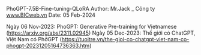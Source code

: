 PhoGPT-7.5B-Fine-tuning-QLoRA
Author: Mr.Jack _ Công ty www.BICweb.vn
Date: 05 Feb-2024

Ngày 06 Nov-2023: PhoGPT: Generative Pre-training for Vietnamese (https://arxiv.org/abs/2311.02945)
Ngày 05 Dec-2023: Thế giới có ChatGPT, Việt Nam có PhởGPT (https://tuoitre.vn/the-gioi-co-chatgpt-viet-nam-co-phogpt-20231205164736363.htm)

